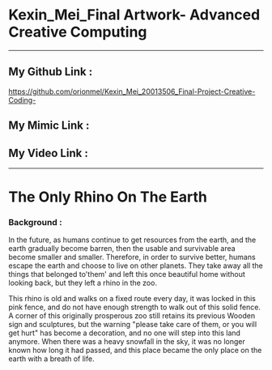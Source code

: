 # Kexin_Mei_Final Artwork- Advanced Creative Computing
***
My Github Link :
----------------------
https://github.com/orionmel/Kexin_Mei_20013506_Final-Project-Creative-Coding-

My Mimic Link :
----------------------

My Video Link :
-------------------

***
The Only Rhino On The Earth
=============================
### Background :
In the future, as humans continue to get resources from the earth, and the earth gradually become barren, then the usable and survivable area become smaller and smaller. Therefore, in order to survive better, humans escape the earth and choose to live on other planets. They take away all the things that belonged to'them' and left this once beautiful home without looking back, but they left a rhino in the zoo.  
  
This rhino is old and walks on a fixed route every day, it was locked in this pink fence, and do not have enough strength to walk out of this solid fence. A corner of this originally prosperous zoo still retains its previous Wooden sign and sculptures, but the warning "please take care of them, or you will get hurt" has become a decoration, and no one will step into this land anymore. When there was a heavy snowfall in the sky, it was no longer known how long it had passed, and this place became the only place on the earth with a breath of life.

